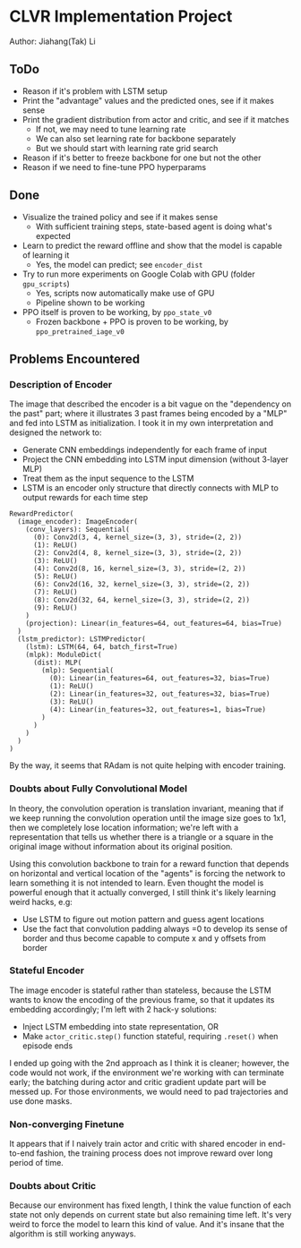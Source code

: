 # CLVR Implementation Project

Author: Jiahang(Tak) Li

## ToDo

* Reason if it's problem with LSTM setup
* Print the "advantage" values and the predicted ones, see if it makes sense
* Print the gradient distribution from actor and critic, and see if it matches
  + If not, we may need to tune learning rate
  + We can also set learning rate for backbone separately
  + But we should start with learning rate grid search
* Reason if it's better to freeze backbone for one but not the other
* Reason if we need to fine-tune PPO hyperparams

## Done
* Visualize the trained policy and see if it makes sense
  + With sufficient training steps, state-based agent is doing what's expected
* Learn to predict the reward offline and show that the model is capable of learning it
  + Yes, the model can predict; see `encoder_dist`
* Try to run more experiments on Google Colab with GPU (folder `gpu_scripts`)
  + Yes, scripts now automatically make use of GPU
  + Pipeline shown to be working
* PPO itself is proven to be working, by `ppo_state_v0`
  + Frozen backbone + PPO is proven to be working, by `ppo_pretrained_iage_v0`


## Problems Encountered

### Description of Encoder

The image that described the encoder is a bit vague on the "dependency on the past"
part; where it illustrates 3 past frames being encoded by a "MLP" and fed into LSTM
as initialization. I took it in my own interpretation and designed the network to:

* Generate CNN embeddings independently for each frame of input
* Project the CNN embedding into LSTM input dimension (without 3-layer MLP)
* Treat them as the input sequence to the LSTM
* LSTM is an encoder only structure that directly connects with MLP to output
  rewards for each time step

```
RewardPredictor(
  (image_encoder): ImageEncoder(
    (conv_layers): Sequential(
      (0): Conv2d(3, 4, kernel_size=(3, 3), stride=(2, 2))
      (1): ReLU()
      (2): Conv2d(4, 8, kernel_size=(3, 3), stride=(2, 2))
      (3): ReLU()
      (4): Conv2d(8, 16, kernel_size=(3, 3), stride=(2, 2))
      (5): ReLU()
      (6): Conv2d(16, 32, kernel_size=(3, 3), stride=(2, 2))
      (7): ReLU()
      (8): Conv2d(32, 64, kernel_size=(3, 3), stride=(2, 2))
      (9): ReLU()
    )
    (projection): Linear(in_features=64, out_features=64, bias=True)
  )
  (lstm_predictor): LSTMPredictor(
    (lstm): LSTM(64, 64, batch_first=True)
    (mlpk): ModuleDict(
      (dist): MLP(
        (mlp): Sequential(
          (0): Linear(in_features=64, out_features=32, bias=True)
          (1): ReLU()
          (2): Linear(in_features=32, out_features=32, bias=True)
          (3): ReLU()
          (4): Linear(in_features=32, out_features=1, bias=True)
        )
      )
    )
  )
)
```

By the way, it seems that RAdam is not quite helping with encoder training.

### Doubts about Fully Convolutional Model

In theory, the convolution operation is translation invariant, meaning that if we
keep running the convolution operation until the image size goes to 1x1, then we
completely lose location information; we're left with a representation that tells
us whether there is a triangle or a square in the original image without information
about its original position.

Using this convolution backbone to train for a reward function that depends on
horizontal and vertical location of the "agents" is forcing the network to learn
something it is not intended to learn. Even thought the model is powerful enough
that it actually converged, I still think it's likely learning weird hacks, e.g:

* Use LSTM to figure out motion pattern and guess agent locations
* Use the fact that convolution padding always =0 to develop its sense of border
  and thus become capable to compute x and y offsets from border


### Stateful Encoder

The image encoder is stateful rather than stateless, because the LSTM wants to know
the encoding of the previous frame, so that it updates its embedding accordingly;
I'm left with 2 hack-y solutions:

* Inject LSTM embedding into state representation, OR
* Make `actor_critic.step()` function stateful, requiring `.reset()` when episode ends

I ended up going with the 2nd approach as I think it is cleaner; however, the code
would not work, if the environment we're working with can terminate early; the
batching during actor and critic gradient update part will be messed up. For those
environments, we would need to pad trajectories and use done masks.


### Non-converging Finetune

It appears that if I naively train actor and critic with shared encoder in end-to-end
fashion, the training process does not improve reward over long period of time.


### Doubts about Critic

Because our environment has fixed length, I think the value function of each state
not only depends on current state but also remaining time left. It's very weird to force
the model to learn this kind of value. And it's insane that the algorithm is still
working anyways.



